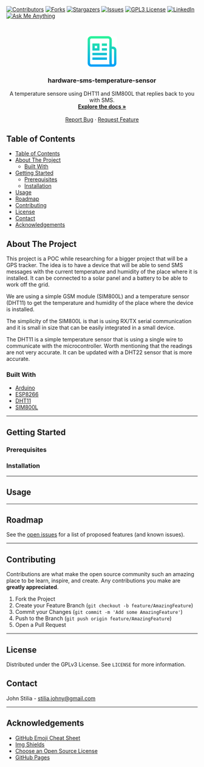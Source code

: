 [![Contributors][contributors-shield]][contributors-url]
[![Forks][forks-shield]][forks-url]
[![Stargazers][stars-shield]][stars-url]
[![Issues][issues-shield]][issues-url]
[![GPL3 License][license-shield]][license-url]
[![LinkedIn][linkedin-shield]][linkedin-url]
[![Ask Me Anything][ask-me-anything]][personal-page]

<!-- PROJECT LOGO -->
<br />
<p align="center">
  <a href="https://github.com/stiliajohny/hardware-sms-temperature-sensor">
    <img src="https://raw.githubusercontent.com/stiliajohny/hardware-sms-temperature-sensor/main/.assets/logo.png" alt="Main Logo" width="80" height="80">
  </a>

  <h3 align="center">hardware-sms-temperature-sensor</h3>

  <p align="center">
    A temperature sensore using DHT11 and SIM800L that replies back to you with SMS.
    <br />
    <a href="./README.md"><strong>Explore the docs »</strong></a>
    <br />
    <br />
    <a href="https://github.com/stiliajohny/hardware-sms-temperature-sensor/issues/new?labels=i%3A+bug&template=1-bug-report.md">Report Bug</a>
    ·
    <a href="https://github.com/stiliajohny/hardware-sms-temperature-sensor/issues/new?labels=i%3A+enhancement&template=2-feature-request.md">Request Feature</a>
  </p>
</p>

<!-- TABLE OF CONTENTS -->

## Table of Contents

- [Table of Contents](#table-of-contents)
- [About The Project](#about-the-project)
  - [Built With](#built-with)
- [Getting Started](#getting-started)
  - [Prerequisites](#prerequisites)
  - [Installation](#installation)
- [Usage](#usage)
- [Roadmap](#roadmap)
- [Contributing](#contributing)
- [License](#license)
- [Contact](#contact)
- [Acknowledgements](#acknowledgements)

<!-- ABOUT THE PROJECT -->

## About The Project


<!-- add css that makes the corners rounded  -->


This project is a POC  while researching for a bigger project that will be a GPS tracker.
The idea is to have a device that will be able to send SMS messages with the current temperature and humidity of the place where it is installed.
It can be connected to a solar panel and a battery to be able to work off the grid.


We are using a simple GSM module (SIM800L) and a temperature sensor (DHT11) to get the temperature and humidity of the place where the device is installed.

The simplicity of the SIM800L is that is using RX/TX serial communication  and it is small in size that can be easily integrated in a small device.

The DHT11 is a simple temperature sensor that is using a single wire to communicate with the microcontroller. Worth mentioning that the readings are not very accurate. It can be updated with a DHT22 sensor that is more accurate.


### Built With

- [Arduino](https://www.arduino.cc/)
- [ESP8266](https://www.ebay.co.uk/b/NodeMCU-Development-Kits-Boards/65507/bn_7028724683)
- [DHT11](https://www.ebay.co.uk/itm/303365781568)
- [SIM800L](https://www.ebay.co.uk/sch/i.html?_from=R40&_trksid=p2510209.m570.l2632&_nkw=sim800l&_sacat=92074)

---

<!-- GETTING STARTED -->

## Getting Started

<!--
This is an example of how you may give instructions on setting up your project locally.
To get a local copy up and running follow these simple example steps.
-->

### Prerequisites

<!--

This is an example of how to list things you need to use the software and how to install them.

- npm

```sh
npm install npm@latest -g
```
-->

### Installation

<!--
1. Get a free API Key at [https://example.com](https://example.com)
2. Clone the repo

```sh
git clone https://github.com/your_username_/Project-Name.git
```

3. Install NPM packages

```sh
npm install
```

4. Enter your API in `config.js`

```JS
const API_KEY = 'ENTER YOUR API';
```
-->

---

<!-- USAGE EXAMPLES -->

## Usage

<!--
Use this space to show useful examples of how a project can be used. Additional screenshots, code examples and demos work well in this space. You may also link to more resources.

_For more examples, please refer to the [Documentation](https://example.com)_
-->

---

<!-- ROADMAP -->

## Roadmap

See the [open issues](https://github.com/stiliajohny/hardware-sms-temperature-sensor/issues) for a list of proposed features (and known issues).

---

<!-- CONTRIBUTING -->

## Contributing

Contributions are what make the open source community such an amazing place to be learn, inspire, and create. Any contributions you make are **greatly appreciated**.

1. Fork the Project
2. Create your Feature Branch (`git checkout -b feature/AmazingFeature`)
3. Commit your Changes (`git commit -m 'Add some AmazingFeature'`)
4. Push to the Branch (`git push origin feature/AmazingFeature`)
5. Open a Pull Request

---

<!-- LICENSE -->

## License

Distributed under the GPLv3 License. See `LICENSE` for more information.

<!-- CONTACT -->

## Contact

John Stilia - stilia.johny@gmail.com

<!--
Project Link: [https://github.com/your_username/repo_name](https://github.com/your_username/repo_name)
-->

---

<!-- ACKNOWLEDGEMENTS -->

## Acknowledgements

- [GitHub Emoji Cheat Sheet](https://www.webpagefx.com/tools/emoji-cheat-sheet)
- [Img Shields](https://shields.io)
- [Choose an Open Source License](https://choosealicense.com)
- [GitHub Pages](https://pages.github.com)

<!-- MARKDOWN LINKS & IMAGES -->
<!-- https://www.markdownguide.org/basic-syntax/#reference-style-links -->

[contributors-shield]: https://img.shields.io/github/contributors/stiliajohny/hardware-sms-temperature-sensor.svg?style=for-the-badge
[contributors-url]: https://github.com/stiliajohny/hardware-sms-temperature-sensor/graphs/contributors
[forks-shield]: https://img.shields.io/github/forks/stiliajohny/hardware-sms-temperature-sensor.svg?style=for-the-badge
[forks-url]: https://github.com/stiliajohny/hardware-sms-temperature-sensor/network/members
[stars-shield]: https://img.shields.io/github/stars/stiliajohny/hardware-sms-temperature-sensor.svg?style=for-the-badge
[stars-url]: https://github.com/stiliajohny/hardware-sms-temperature-sensor/stargazers
[issues-shield]: https://img.shields.io/github/issues/stiliajohny/hardware-sms-temperature-sensor.svg?style=for-the-badge
[issues-url]: https://github.com/stiliajohny/hardware-sms-temperature-sensor/issues
[license-shield]: https://img.shields.io/github/license/stiliajohny/hardware-sms-temperature-sensor?style=for-the-badge
[license-url]: https://github.com/stiliajohny/hardware-sms-temperature-sensor/blob/master/LICENSE.txt
[linkedin-shield]: https://img.shields.io/badge/-LinkedIn-black.svg?style=for-the-badge&logo=linkedin&colorB=555
[linkedin-url]: https://linkedin.com/in/johnstilia/
[product-screenshot]: .assets/screenshot.png
[ask-me-anything]: https://img.shields.io/badge/Ask%20me-anything-1abc9c.svg?style=for-the-badge
[personal-page]: https://github.com/stiliajohny
